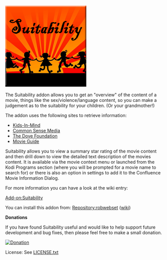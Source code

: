 ![Suitability](icon.png)

The Suitability addon allows you to get an "overview" of the content of a movie, things like the sex/violence/language content, so you can make a judgement as to the suitability for your children. (Or your grandmother!)

The addon uses the following sites to retrieve information:
* [Kids-In-Mind](http://www.kids-in-mind.com/)
* [Common Sense Media](http://www.commonsensemedia.org/)
* [The Dove Foundation](http://www.dove.org/)
* [Movie Guide](http://www.movieguide.org/)

Suitability allows you to view a summary star rating of the movie content and then drill down to view the detailed text description of the movies content. It is available via the movie context menu or launched from the Kodi Programs section (where you will be prompted for a movie name to search for) or there is also an option in settings to add it to the Confluence Movie Information Dialog.

For more information you can have a look at the wiki entry:

[Add-on:Suitability](http://kodi.wiki/view/Add-on:Suitability)

You can install this addon from: [Repository:robwebset](https://github.com/robwebset/repository.robwebset/blob/master/repos/repository.robwebset/repository.robwebset-1.0.0.zip) ([wiki](http://kodi.wiki/view/Repository:robwebset))

__Donations__

If you have found Suitability useful and would like to help support future development and bug fixes, then please feel free to make a small donation.

[![Donation](https://www.paypalobjects.com/en_GB/i/btn/btn_donate_SM.gif)](https://www.paypal.com/cgi-bin/webscr?cmd=_s-xclick&hosted_button_id=TYBDQB5EEEPZ8)

License: See [LICENSE.txt](LICENSE.txt)
